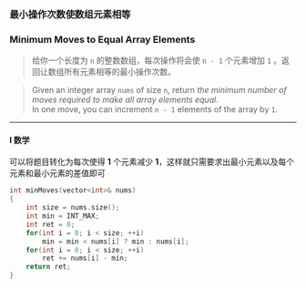 ### 最小操作次数使数组元素相等
### Minimum Moves to Equal Array Elements

> 给你一个长度为 `n` 的整数数组，每次操作将会使 `n - 1` 个元素增加 `1` 。返回让数组所有元素相等的最小操作次数。  

> Given an integer array `nums` of size `n`, return *the minimum number of moves required to make all array elements equal*.  
> In one move, you can increment `n - 1` elements of the array by `1`.  

----------

#### I 数学

可以将题目转化为每次使得 **1** 个元素减少 **1**，这样就只需要求出最小元素以及每个元素和最小元素的差值即可

```cpp
int minMoves(vector<int>& nums) 
{
    int size = nums.size();
    int min = INT_MAX;
    int ret = 0;
    for(int i = 0; i < size; ++i)
        min = min < nums[i] ? min : nums[i];
    for(int i = 0; i < size; ++i)
        ret += nums[i] - min;
    return ret;
}
```
